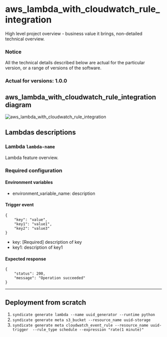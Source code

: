 # aws_lambda_with_cloudwatch_rule_integration

High level project overview - business value it brings, non-detailed technical overview.

### Notice
All the technical details described below are actual for the particular
version, or a range of versions of the software.
### Actual for versions: 1.0.0

## aws_lambda_with_cloudwatch_rule_integration diagram

![aws_lambda_with_cloudwatch_rule_integration](pics/aws_lambda_with_cloudwatch_rule_integration_diagram.png)

## Lambdas descriptions

### Lambda `lambda-name`
Lambda feature overview.

### Required configuration
#### Environment variables
* environment_variable_name: description

#### Trigger event
```buildoutcfg
{
    "key": "value",
    "key1": "value1",
    "key2": "value3"
}
```
* key: [Required] description of key
* key1: description of key1

#### Expected response
```buildoutcfg
{
    "status": 200,
    "message": "Operation succeeded"
}
```
---

## Deployment from scratch
1. ```syndicate generate lambda --name uuid_generator --runtime python```
2. ```syndicate generate meta s3_bucket --resource_name uuid-storage ```
3. ```syndicate generate meta cloudwatch_event_rule --resource_name uuid-trigger  --rule_type schedule --expression "rate(1 minute)"```